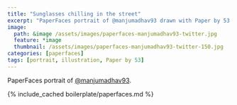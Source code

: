 ```yaml
---
title: "Sunglasses chilling in the street"
excerpt: "PaperFaces portrait of @manjumadhav93 drawn with Paper by 53 on an iPad."
image: 
  path: &image /assets/images/paperfaces-manjumadhav93-twitter.jpg 
  feature: *image
  thumbnail: /assets/images/paperfaces-manjumadhav93-twitter-150.jpg
categories: [paperfaces]
tags: [portrait, illustration, Paper by 53]
---
```


PaperFaces portrait of [@manjumadhav93](https://twitter.com/manjumadhav93).

{% include_cached boilerplate/paperfaces.md %}

